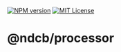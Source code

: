 [![NPM version][npm-shield]][npm-url]
[![MIT License][license-shield]][license-url]

# @ndcb/processor

[npm-shield]: https://img.shields.io/npm/v/@ndcb/processor.svg
[npm-url]: https://www.npmjs.com/package/@ndcb/processor

[license-shield]: https://img.shields.io/github/license/NDCB/generator.svg?style=flat
[license-url]: ./LICENSE.md
